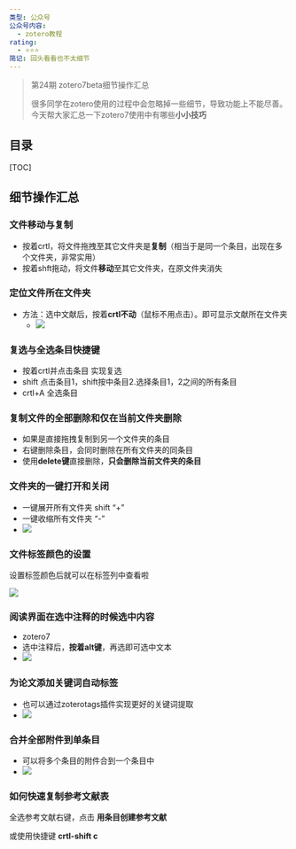 ```yaml
---
类型: 公众号
公众号内容:
  - zotero教程
rating:
  - ⭐⭐⭐
简记: 回头看看也不太细节
---
```


>第24期 zotero7beta细节操作汇总
>
>很多同学在zotero使用的过程中会忽略掉一些细节，导致功能上不能尽善。今天帮大家汇总一下zotero7使用中有哪些**小小技巧**

## 目录

[TOC]

## 细节操作汇总

### 文件移动与复制

- 按着crtl，将文件拖拽至其它文件夹是**复制**（相当于是同一个条目，出现在多个文件夹，非常实用）
- 按着shft拖动，将文件**移动**至其它文件夹，在原文件夹消失

### 定位文件所在文件夹

- 方法：选中文献后，按着**crtl不动**（鼠标不用点击）。即可显示文献所在文件夹
	- ![](https://pic-go-42.oss-cn-guangzhou.aliyuncs.com/img/20231214220142.png)

### 复选与全选条目快捷键

- 按着crtl并点击条目 实现复选
- shift 点击条目1，shift按中条目2.选择条目1，2之间的所有条目
- crtl+A 全选条目

### 复制文件的全部删除和仅在当前文件夹删除

- 如果是直接拖拽复制到另一个文件夹的条目
- 右键删除条目，会同时删除在所有文件夹的同条目
- 使用**delete键**直接删除，**只会删除当前文件夹的条目**

### 文件夹的一键打开和关闭

- 一键展开所有文件夹 shift “+”
- 一键收缩所有文件夹 “-”
- ![](https://pic-go-42.oss-cn-guangzhou.aliyuncs.com/img/20231214220108.png)

### 文件标签颜色的设置

设置标签颜色后就可以在标签列中查看啦

![](https://pic-go-42.oss-cn-guangzhou.aliyuncs.com/img/20231214215121.png)

### 阅读界面在选中注释的时候选中内容

- zotero7
- 选中注释后，**按着alt键**，再选即可选中文本
- ![](https://pic-go-42.oss-cn-guangzhou.aliyuncs.com/img/20231214215214.png)

### 为论文添加关键词自动标签

- 也可以通过zoterotags插件实现更好的关键词提取
- ![](https://pic-go-42.oss-cn-guangzhou.aliyuncs.com/img/20231214215939.png)

### 合并全部附件到单条目

- 可以将多个条目的附件合到一个条目中
- ![](https://pic-go-42.oss-cn-guangzhou.aliyuncs.com/img/20231214215438.png)

### 如何快速复制参考文献表

全选参考文献右键，点击 **用条目创建参考文献**

或使用快捷键 **crtl-shift c**